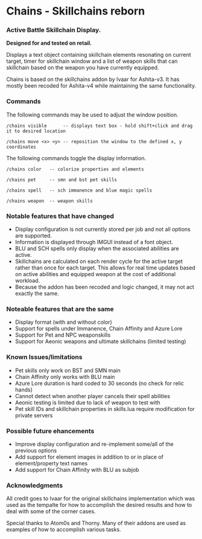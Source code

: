 # Chains - Skillchains reborn
### Active Battle Skillchain Display.

**Designed for and tested on retail.**

Displays a text object containing skillchain elements resonating on current target, timer for skillchain window and a list of weapon skills that can skillchain based on the weapon you have currently equipped.

Chains is based on the skillchains addon by Ivaar for Ashita-v3. It has mostly been recoded for Ashita-v4 while maintaining the same functionality.

### Commands
The following commands may be used to adjust the window position.

    /chains visible      -- displays text box - hold shift+click and drag it to desired location

    /chains move <x> <y> -- reposition the window to the defined x, y coordinates

The following commands toggle the display information.

    /chains color   -- colorize properties and elements

    /chains pet     -- smn and bst pet skills

    /chains spell   -- sch immanence and blue magic spells

    /chains weapon  -- weapon skills

### Notable features that have changed
- Display configuration is not currently stored per job and not all options are supported.
- Information is displayed through IMGUI instead of a font object.
- BLU and SCH spells only display when the associated abilities are active.
- Skillchains are calculated on each render cycle for the active target rather than once for each target. This allows for real time updates based on active abilities and equipped weapon at the cost of additional workload.
- Because the addon has been recoded and logic changed, it may not act exactly the same.

### Noteable features that are the same
- Display format (with and without color)
- Support for spells under Immanence, Chain Affinity and Azure Lore
- Support for Pet and NPC weaponskills
- Support for Aeonic weapons and ultimate skillchains (limited testing)

### Known Issues/limitations
- Pet skills only work on BST and SMN main
- Chain Affinity only works with BLU main
- Azure Lore duration is hard coded to 30 seconds (no check for relic hands)
- Cannot detect when another player cancels their spell abilities
- Aeonic testing is limited due to lack of weapon to test with
- Pet skill IDs and skillchain properties in skills.lua require modification for private servers

### Possible future ehancements
- Improve display configuration and re-implement some/all of the previous options
- Add support for element images in addition to or in place of element/property text names
- Add support for Chain Affinity with BLU as subjob

### Acknowledgments
All credit goes to Ivaar for the original skillchains implementation which was used as the tempalte for how to accomplish the desired results and how to deal with some of the corner cases.

Special thanks to Atom0s and Thorny. Many of their addons are used as examples of how to accomplish various tasks.

